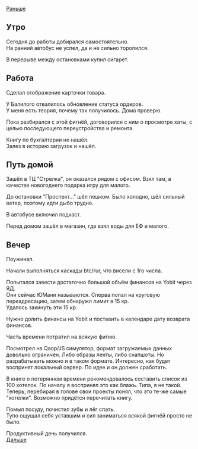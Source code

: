 [Раньше](2020.12.15.md)  
## Утро
Сегодня до работы добирался самостоятельно.  
На ранний автобус не успел, да и не сильно торопился.

В перерыве между остановками купил сигарет.
## Работа
Сделал отображение карточки товара.

У Балилого отвалилось обновление статуса ордеров.  
У меня есть теория, почему так получилось. Дома проверю.

Пока разбирался с этой фигнёй, договорился с ним о просмотре хаты, с целью последующего переустройства и ремонта.

Книгу по бухгалтерии не нашёл.  
Залез в историю загрузок и нашёл.
## Путь домой
Зашёл в ТЦ "Стрелка", он оказался рядом с офисом. Взял там, в качестве новогоднего подарка игру для малого.

До остановки "Проспект..." шёл пешком. Было холодно, шёл сильный ветер, поэтому идти дыбо трудно.

В автобусе включил подкаст.

Перед домом зашёл в магазин, где взял воды для ЕФ и малого.
## Вечер
Поужинал.  

Начали выполняться каскады btc/rur, что висели с 1го числа. 

Попытался завести достаточно большой объём финансов на Yobit через ЯД.  
Они сейчас ЮМани называются. Сперва попал на круговую переадресацию, затем обнаружл лимит в 15 кр.  
Удалось закинуть эти 15 кр.

Нужно долить финансы на Yobit и поставить в календаре дату возврата финансов.

Часть времени потратил на всякую фигню.

Посмотрел на Qaop/JS симулятор, формат загружаемых данных довольно ограничен. Либо образы ленты, либо снапшоты. Но разрабатывать можно и в таком формате. Интересно, как будет воспринят локальный сервер. По идее и он должен сработать.

В книге о потерянном времени рекомендовалось составить список из 100 хотелок. По началу я воспринял это как блажь. Типа, я не такой. Теперь, перебирая в голове свои проекты понял, что это те-же самые "хотелки". Возможно придётся перечитать книгу.

Помыл посуду, почистил зубы и лёг спать.  
Тупо ощущал себя уставшим и сил заниматься всякой фигнёй просто не было.

Продуктивный день получился.  
[Дальше](2020.12.17.md)
